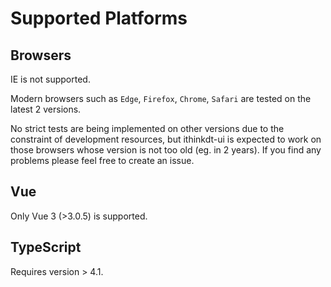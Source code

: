 <!--anchor:on-->

# Supported Platforms

## Browsers

IE is not supported.

Modern browsers such as `Edge`, `Firefox`, `Chrome`, `Safari` are tested on the latest 2 versions.

No strict tests are being implemented on other versions due to the constraint of development resources, but ithinkdt-ui is expected to work on those browsers whose version is not too old (eg. in 2 years). If you find any problems please feel free to create an issue.

## Vue

Only Vue 3 (>3.0.5) is supported.

## TypeScript

Requires version > 4.1.
